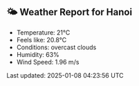 <!-- WEATHER-START -->
## 🌤 Weather Report for Hanoi

- Temperature: 21°C
- Feels like: 20.8°C
- Conditions: overcast clouds
- Humidity: 63%
- Wind Speed: 1.96 m/s

Last updated: 2025-01-08 04:23:56 UTC
<!-- WEATHER-END -->
